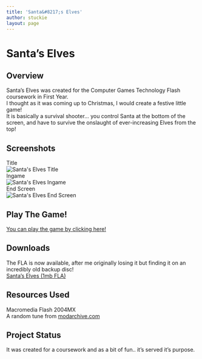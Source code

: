 ```yaml
---
title: 'Santa&#8217;s Elves'
author: stuckie
layout: page
---
```

# Santa&#8217;s Elves

## Overview

Santa&#8217;s Elves was created for the Computer Games Technology Flash coursework in First Year.  
I thought as it was coming up to Christmas, I would create a festive little game!  
It is basically a survival shooter&#8230; you control Santa at the bottom of the screen, and have to survive the onslaught of ever-increasing Elves from the top!

## Screenshots

Title  
![Santa's Elves Title][1]  
Ingame  
![Santa's Elves Ingame][2]  
End Screen  
![Santa's Elves End Screen][3]

## Play The Game!

[You can play the game by clicking here!][4]

## Downloads

The FLA is now available, after me originally losing it but finding it on an incredibly old backup disc!  
[Santa&#8217;s Elves (1mb FLA)][5]

## Resources Used

Macromedia Flash 2004MX  
A random tune from [modarchive.com][6]

## Project Status

It was created for a coursework and as a bit of fun.. it&#8217;s served it&#8217;s purpose.

 [1]: /gamez/santaselves/title.png
 [2]: /gamez/santaselves/ingame.png
 [3]: /gamez/santaselves/endgame.png
 [4]: /gamez/santaselves/
 [5]: /gamez/santaselves/Santa.fla
 [6]: http://www.modarchive.com